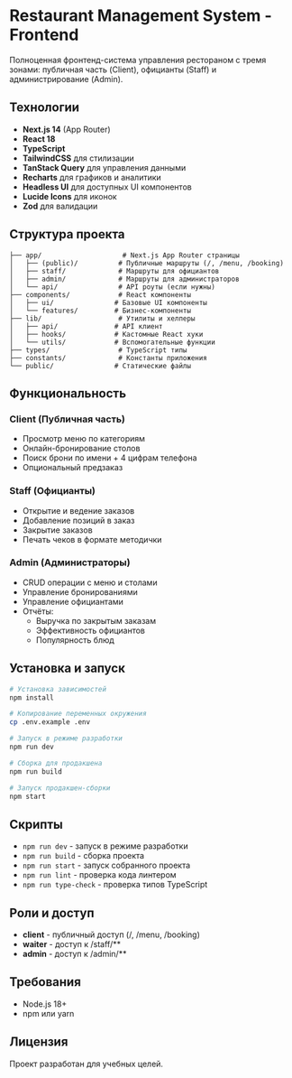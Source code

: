 # Restaurant Management System - Frontend

Полноценная фронтенд-система управления рестораном с тремя зонами: публичная часть (Client), официанты (Staff) и администрирование (Admin).

## Технологии

- **Next.js 14** (App Router)
- **React 18**
- **TypeScript**
- **TailwindCSS** для стилизации
- **TanStack Query** для управления данными
- **Recharts** для графиков и аналитики
- **Headless UI** для доступных UI компонентов
- **Lucide Icons** для иконок
- **Zod** для валидации

## Структура проекта

```
├── app/                    # Next.js App Router страницы
│   ├── (public)/          # Публичные маршруты (/, /menu, /booking)
│   ├── staff/             # Маршруты для официантов
│   ├── admin/             # Маршруты для администраторов
│   └── api/               # API роуты (если нужны)
├── components/            # React компоненты
│   ├── ui/               # Базовые UI компоненты
│   └── features/         # Бизнес-компоненты
├── lib/                   # Утилиты и хелперы
│   ├── api/              # API клиент
│   ├── hooks/            # Кастомные React хуки
│   └── utils/            # Вспомогательные функции
├── types/                 # TypeScript типы
├── constants/             # Константы приложения
└── public/               # Статические файлы

```

## Функциональность

### Client (Публичная часть)
- Просмотр меню по категориям
- Онлайн-бронирование столов
- Поиск брони по имени + 4 цифрам телефона
- Опциональный предзаказ

### Staff (Официанты)
- Открытие и ведение заказов
- Добавление позиций в заказ
- Закрытие заказов
- Печать чеков в формате методички

### Admin (Администраторы)
- CRUD операции с меню и столами
- Управление бронированиями
- Управление официантами
- Отчёты:
  - Выручка по закрытым заказам
  - Эффективность официантов
  - Популярность блюд

## Установка и запуск

```bash
# Установка зависимостей
npm install

# Копирование переменных окружения
cp .env.example .env

# Запуск в режиме разработки
npm run dev

# Сборка для продакшена
npm run build

# Запуск продакшен-сборки
npm start
```

## Скрипты

- `npm run dev` - запуск в режиме разработки
- `npm run build` - сборка проекта
- `npm run start` - запуск собранного проекта
- `npm run lint` - проверка кода линтером
- `npm run type-check` - проверка типов TypeScript

## Роли и доступ

- **client** - публичный доступ (/, /menu, /booking)
- **waiter** - доступ к /staff/**
- **admin** - доступ к /admin/**

## Требования

- Node.js 18+
- npm или yarn

## Лицензия

Проект разработан для учебных целей.
